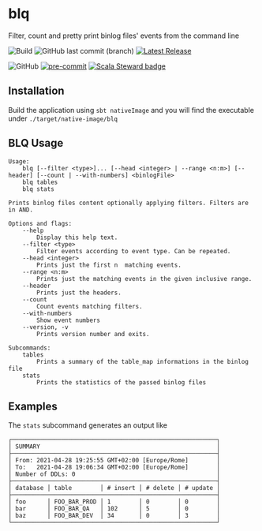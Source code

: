 # blq
Filter, count and pretty print binlog files' events from the command line

![Build](https://github.com/TonioGela/blq/workflows/Build/badge.svg) ![GitHub last commit (branch)](https://img.shields.io/github/last-commit/TonioGela/blq/master) [![Latest Release](https://img.shields.io/github/v/release/toniogela/blq?include_prereleases)](https://github.com/TonioGela/blq/releases/latest)

![GitHub](https://img.shields.io/github/license/toniogela/blq) [![pre-commit](https://img.shields.io/badge/pre--commit-enabled-brightgreen?logo=pre-commit&logoColor=white)](https://github.com/pre-commit/pre-commit) [![Scala Steward badge](https://img.shields.io/badge/Scala_Steward-helping-blue.svg?style=flat&logo=data:image/png;base64,iVBORw0KGgoAAAANSUhEUgAAAA4AAAAQCAMAAAARSr4IAAAAVFBMVEUAAACHjojlOy5NWlrKzcYRKjGFjIbp293YycuLa3pYY2LSqql4f3pCUFTgSjNodYRmcXUsPD/NTTbjRS+2jomhgnzNc223cGvZS0HaSD0XLjbaSjElhIr+AAAAAXRSTlMAQObYZgAAAHlJREFUCNdNyosOwyAIhWHAQS1Vt7a77/3fcxxdmv0xwmckutAR1nkm4ggbyEcg/wWmlGLDAA3oL50xi6fk5ffZ3E2E3QfZDCcCN2YtbEWZt+Drc6u6rlqv7Uk0LdKqqr5rk2UCRXOk0vmQKGfc94nOJyQjouF9H/wCc9gECEYfONoAAAAASUVORK5CYII=)](https://scala-steward.org)

## Installation

Build the application using `sbt nativeImage` and you will find the executable under `./target/native-image/blq`

## BLQ Usage

```
Usage:
    blq [--filter <type>]... [--head <integer> | --range <n:m>] [--header] [--count | --with-numbers] <binlogFile>
    blq tables
    blq stats

Prints binlog files content optionally applying filters. Filters are in AND.

Options and flags:
    --help
        Display this help text.
    --filter <type>
        Filter events according to event type. Can be repeated.
    --head <integer>
        Prints just the first n  matching events.
    --range <n:m>
        Prints just the matching events in the given inclusive range.
    --header
        Prints just the headers.
    --count
        Count events matching filters.
    --with-numbers
        Show event numbers
    --version, -v
        Prints version number and exits.

Subcommands:
    tables
        Prints a summary of the table_map informations in the binlog file
    stats
        Prints the statistics of the passed binlog files
```

## Examples

The `stats` subcommand generates an output like

```
┌──────────────────────────────────────────────────────────┐
│ SUMMARY                                                  │
├──────────────────────────────────────────────────────────┤
│ From: 2021-04-28 19:25:55 GMT+02:00 [Europe/Rome]        │
│ To:   2021-04-28 19:06:34 GMT+02:00 [Europe/Rome]        │
│ Number of DDLs: 0                                        │
├──────────────────────────────────────────────────────────┤
│ database │ table        │ # insert │ # delete │ # update │
├──────────────────────────────────────────────────────────┤
│ foo      │ FOO_BAR_PROD │ 1        │ 0        │ 0        │
│ bar      │ FOO_BAR_QA   │ 102      │ 5        │ 0        │
│ baz      │ FOO_BAR_DEV  │ 34       │ 0        │ 3        │
└──────────────────────────────────────────────────────────┘
```
